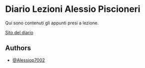 # Diario Lezioni Alessio Piscioneri
Qui sono contenuti gli appunti presi a lezione.


 [Sito del diario](file:///Users/pino/Library/Mobile%20Documents/com~apple~CloudDocs/MacintoshWeb/Documenti/Scuola/Informatica/repo1/Alessiop7002.github.io/index.html)



## Authors

- [@Alessiop7002](https://github.com/Alessiop7002)

